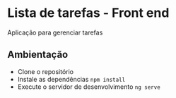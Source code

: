 # Lista de tarefas - Front end

Aplicação para gerenciar tarefas

## Ambientação
- Clone o repositório
- Instale as dependências `npm install`
- Execute o servidor de desenvolvimento `ng serve`

